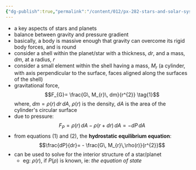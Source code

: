 ```yaml
---
{"dg-publish":true,"permalink":"/content/012/px-282-stars-and-solar-system/term-1-stars/a-introduction/px-282-a0-hydrostatic-equilibrium/","noteIcon":"1","created":"2024-11-25T10:50:32.000+00:00","updated":"2025-03-28T09:23:18.520+00:00"}
---
```


- a key aspects of stars and planets
- balance between gravity and pressure gradient
- basically, a body is massive enough that gravity can overcome its rigid body forces, and is round
- consider a shell within the planet/star with a thickness, $dr$, and a mass, $dm$, at a radius, $r$
- consider a small element within the shell having a mass, $M_{r}$ (a cylinder, with axis perpendicular to the surface, faces aligned along the surfaces of the shell)
- gravitational force, 
$$F_{G}= \frac{G\, M_{r}\, dm}{r^{2}} \tag{1}$$
	where, $dm = \rho(r)\, dr\,dA$, $\rho(r)$ is the density, $dA$ is the area of the cylinder's circular surface
- due to pressure: 
$$F_{P} = \rho(r)\,dA-\rho(r+dr)\,dA = -dP\,dA \tag{2}$$
- from equations $(1)$ and $(2)$, the **hydrostatic equilibrium equation**:
$$\frac{dP}{dr}= - \frac{G\, M_{r}\,\rho(r)}{r^{2}}$$
- can be used to solve for the interior structure of a star/planet
	- eg: $\rho(r)$, if $P(\rho)$ is known, ie: *the equation of state*
